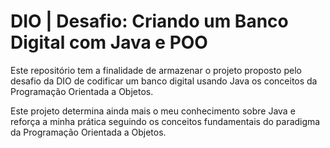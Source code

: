 # DIO | Desafio: Criando um Banco Digital com Java e POO

Este repositório tem a finalidade de armazenar o projeto proposto pelo desafio da DIO de codificar um banco digital usando Java os conceitos da Programação Orientada a Objetos.

Este projeto determina ainda mais o meu conhecimento sobre Java e reforça a minha prática seguindo os conceitos fundamentais do paradigma da Programação Orientada a Objetos.
